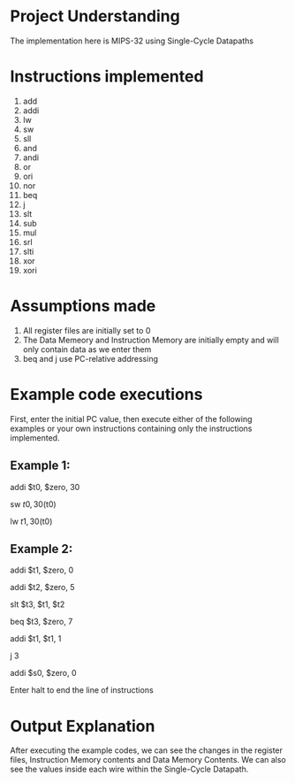 # Project Understanding
The implementation here is MIPS-32 using Single-Cycle Datapaths

# Instructions implemented
1. add
2. addi
3. lw
4. sw
5. sll
6. and
7. andi
8. or
9. ori
10. nor
11. beq
12. j
13. slt
14. sub
15. mul
16. srl
17. slti
18. xor
19. xori


# Assumptions made
1. All register files are initially set to 0
2. The Data Memeory and Instruction Memory are initially empty and will only contain data as we enter them
3.  beq and j use PC-relative addressing

# Example code executions
First, enter the initial PC value, then execute either of the following examples or your own instructions containing only the instructions implemented.

## Example 1:

addi $t0, $zero, 30

sw $t0, 30 ($t0)

lw $t1, 30($t0)


## Example 2:

addi $t1, $zero, 0

addi $t2, $zero, 5

slt $t3, $t1, $t2

beq $t3, $zero, 7

addi $t1, $t1, 1

j 3

addi $s0, $zero, 0


Enter halt to end the line of instructions

# Output Explanation
After executing the example codes, we can see the changes in the register files, Instruction Memory contents and Data Memory Contents.
We can also see the values inside each wire within the Single-Cycle Datapath.



